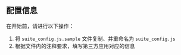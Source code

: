 ## 配置信息

在开始前，请进行以下操作：

1. 将 `suite_config.js.sample` 文件复制、并重命名为 `suite_config.js`
3. 根据文件内的注释要求，填写第三方应用对应的信息
